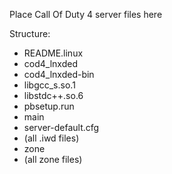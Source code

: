 Place Call Of Duty 4 server files here

Structure:

* README.linux
* cod4_lnxded
* cod4_lnxded-bin
* libgcc_s.so.1
* libstdc++.so.6
* pbsetup.run
* main
 * server-default.cfg
 * (all .iwd files) 
* zone
 * (all zone files) 
